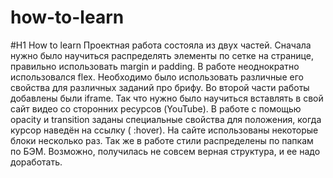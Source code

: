 # how-to-learn
#H1 How to learn
Проектная работа состояла из двух частей. Сначала нужно было научиться распределять элементы по сетке на странице, правильно использовать margin и padding. В работе неоднократно использовался  flex. Необходимо было использовать различные его свойства для различных заданий про брифу.
Во второй части работы добавлены были iframe. Так что нужно было научиться вставлять в свой сайт видео со сторонних ресурсов (YouTube). В работе с помощью opacity и transition заданы специальные свойства для положения, когда курсор наведён на ссылку ( :hover). 
На сайте использованы некоторые блоки несколько раз.
Так же в работе стили распределены по папкам по БЭМ. Возможно, получилась не совсем верная структура, и ее надо доработать.
